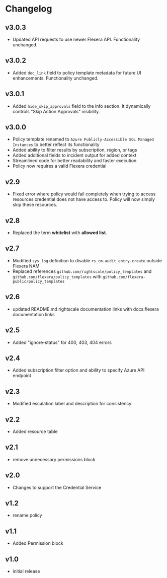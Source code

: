 # Changelog

## v3.0.3

- Updated API requests to use newer Flexera API. Functionality unchanged.

## v3.0.2

- Added `doc_link` field to policy template metadata for future UI enhancements. Functionality unchanged.

## v3.0.1

- Added `hide_skip_approvals` field to the info section. It dynamically controls "Skip Action Approvals" visibility.

## v3.0.0

- Policy template renamed to `Azure Publicly-Accessible SQL Managed Instances` to better reflect its functionality
- Added ability to filter results by subscription, region, or tags
- Added additional fields to incident output for added context
- Streamlined code for better readability and faster execution
- Policy now requires a valid Flexera credential

## v2.9

- Fixed error where policy would fail completely when trying to access resources credential does not have access to. Policy will now simply skip these resources.

## v2.8

- Replaced the term **whitelist** with **allowed list**.

## v2.7

- Modified `sys_log` definition to disable `rs_cm.audit_entry.create` outside Flexera NAM
- Replaced references `github.com/rightscale/policy_templates` and `github.com/flexera/policy_templates` with `github.com/flexera-public/policy_templates`

## v2.6

- updated README.md rightscale documentation links with docs.flexera documentation links

## v2.5

- Added "ignore-status" for 400, 403, 404 errors

## v2.4

- Added subscription filter option and ability to specify Azure API endpoint

## v2.3

- Modified escalation label and description for consistency

## v2.2

- Added resource table

## v2.1

- remove unnecessary permissions block

## v2.0

- Changes to support the Credential Service

## v1.2

- rename policy

## v1.1

- Added Permission block

## v1.0

- initial release
